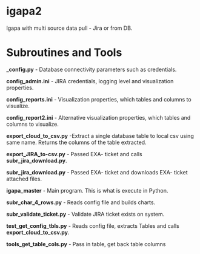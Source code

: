 # igapa2
Igapa with multi source data pull - Jira or from DB.



# Subroutines and Tools
**_config.py** - Database connectivity parameters such as credentials.

**config_admin.ini** - JIRA credentials, logging level and visualization properties.

**config_reports.ini** - Visualization properties, which tables and columns to visualize.

**config_report2.ini** - Alternative visualization properties, which tables and columns to visualize.

**export_cloud_to_csv.py** -Extract a single database table to local csv using same name. Returns the columns of the table extracted.

**export_JIRA_to-csv.py** - Passed EXA- ticket and calls **subr_jira_download.py**.

**subr_jira_download.py** - Passed EXA- ticket and downloads EXA- ticket attached files.

**igapa_master** - Main program. This is what is execute in Python.

**subr_char_4_rows.py** - Reads config file and builds charts.

**subr_validate_ticket.py** - Validate JIRA ticket exists on system.

**test_get_config_tbls.py** - Reads config file, extracts Tables and calls **export_cloud_to_csv.py**.

**tools_get_table_cols.py** - Pass in table, get back table columns


